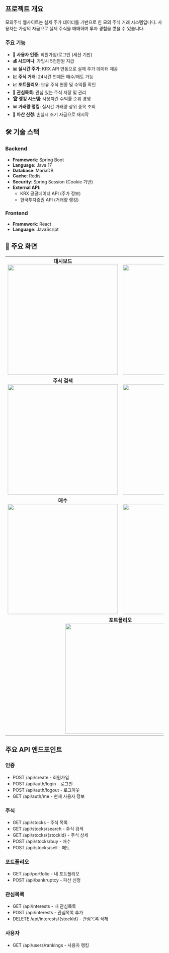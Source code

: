 
## 프로젝트 개요

모의주식 웹사이트는 실제 주가 데이터를 기반으로 한 모의 주식 거래 시스템입니다. 사용자는 가상의 자금으로 실제 주식을 매매하며 투자 경험을 쌓을 수 있습니다.

### 주요 기능

- **🔐 사용자 인증**: 회원가입/로그인 (세션 기반)
- **💰 시드머니**: 가입시 5천만원 지급
- **📊 실시간 주가**: KRX API 연동으로 실제 주가 데이터 제공
- **💹 주식 거래**: 24시간 언제든 매수/매도 가능
- **📈 포트폴리오**: 보유 주식 현황 및 수익률 확인
- **🔖 관심목록**: 관심 있는 주식 저장 및 관리
- **🏆 랭킹 시스템**: 사용자간 수익률 순위 경쟁
- **📊 거래량 랭킹**: 실시간 거래량 상위 종목 조회
- **💸 파산 신청**: 손실시 초기 자금으로 재시작

## 🛠 기술 스택

### Backend
- **Framework**: Spring Boot
- **Language**: Java 17
- **Database**: MariaDB
- **Cache**: Redis
- **Security**: Spring Session (Cookie 기반)
- **External API**: 
  - KRX 공공데이터 API (주가 정보)
  - 한국투자증권 API (거래량 랭킹)

### Frontend  
- **Framework**: React
- **Language**: JavaScript


## 📱 주요 화면

<table align="center">
  <tr>
    <td align="center"><strong>대시보드</strong><br><img src="https://github.com/user-attachments/assets/e12958a2-3049-40cb-90aa-9f7c922a4fc5" width="350"></td>
    <td align="center"><strong>주식 목록</strong><br><img src="https://github.com/user-attachments/assets/90fd6a19-9c63-4aac-97c9-b0d8ff9bc320" width="350"></td>
  </tr>
  <tr>
    <td align="center"><strong>주식 검색</strong><br><img src="https://github.com/user-attachments/assets/1e8fdcf4-8a69-463a-b008-b3ffb26dd452" width="350"></td>
    <td align="center"><strong>주식 상세</strong><br><img src="https://github.com/user-attachments/assets/23ca4bc7-6b2a-41c2-910d-ed46612e5220" width="350"></td>
  </tr>
  <tr>
    <td align="center"><strong>매수</strong><br><img src="https://github.com/user-attachments/assets/f2aa8e80-fe36-4f6d-9786-e5fd122d2a95" width="350"></td>
    <td align="center"><strong>매도</strong><br><img src="https://github.com/user-attachments/assets/4af0f24d-7dc9-4ed2-9e82-ace57602339c" width="350"></td>
  </tr>
  <tr>
    <td colspan="2" align="center"><strong>포트폴리오</strong><br><img src="https://github.com/user-attachments/assets/4b7e6221-382b-457f-9c3c-5d8c2d398b2e" width="350"></td>
  </tr>
</table>

## 주요 API 엔드포인트

### 인증
- POST /api/create - 회원가입
- POST /api/auth/login - 로그인
- POST /api/auth/logout - 로그아웃
- GET /api/auth/me - 현재 사용자 정보

### 주식
- GET /api/stocks - 주식 목록
- GET /api/stocks/search - 주식 검색
- GET /api/stocks/{stockId} - 주식 상세
- POST /api/stocks/buy - 매수
- POST /api/stocks/sell - 매도

### 포트폴리오
- GET /api/portfolio - 내 포트폴리오
- POST /api/bankruptcy - 파산 신청

### 관심목록
- GET /api/interests - 내 관심목록
- POST /api/interests - 관심목록 추가
- DELETE /api/interests/{stockId} - 관심목록 삭제

### 사용자
- GET /api/users/rankings - 사용자 랭킹

